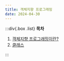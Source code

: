 ```yaml
---
title: 객체지향 프로그래밍
date: 2024-04-30
---
```


:::div{.box .list}
**목차**

1. [객체지향 프로그래밍이란?](/javascript/chapter13/13-1)
2. [클래스](/javascript/chapter13/13-2)

:::
